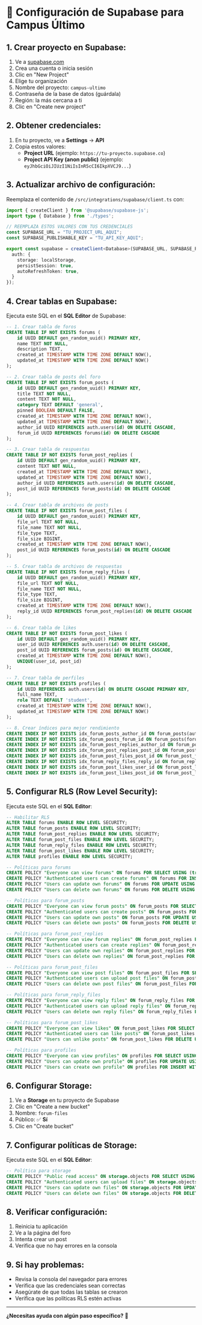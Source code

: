 # 🔧 Configuración de Supabase para Campus Último

## **1. Crear proyecto en Supabase:**

1. Ve a [supabase.com](https://supabase.com)
2. Crea una cuenta o inicia sesión
3. Clic en "New Project"
4. Elige tu organización
5. Nombre del proyecto: `campus-ultimo`
6. Contraseña de la base de datos (guárdala)
7. Región: la más cercana a ti
8. Clic en "Create new project"

## **2. Obtener credenciales:**

1. En tu proyecto, ve a **Settings** → **API**
2. Copia estos valores:
   - **Project URL** (ejemplo: `https://tu-proyecto.supabase.co`)
   - **Project API Key (anon public)** (ejemplo: `eyJhbGciOiJIUzI1NiIsInR5cCI6IkpXVCJ9...`)

## **3. Actualizar archivo de configuración:**

Reemplaza el contenido de `/src/integrations/supabase/client.ts` con:

```typescript
import { createClient } from '@supabase/supabase-js';
import type { Database } from './types';

// REEMPLAZA ESTOS VALORES CON TUS CREDENCIALES
const SUPABASE_URL = "TU_PROJECT_URL_AQUI";
const SUPABASE_PUBLISHABLE_KEY = "TU_API_KEY_AQUI";

export const supabase = createClient<Database>(SUPABASE_URL, SUPABASE_PUBLISHABLE_KEY, {
  auth: {
    storage: localStorage,
    persistSession: true,
    autoRefreshToken: true,
  }
});
```

## **4. Crear tablas en Supabase:**

Ejecuta este SQL en el **SQL Editor** de Supabase:

```sql
-- 1. Crear tabla de foros
CREATE TABLE IF NOT EXISTS forums (
    id UUID DEFAULT gen_random_uuid() PRIMARY KEY,
    name TEXT NOT NULL,
    description TEXT,
    created_at TIMESTAMP WITH TIME ZONE DEFAULT NOW(),
    updated_at TIMESTAMP WITH TIME ZONE DEFAULT NOW()
);

-- 2. Crear tabla de posts del foro
CREATE TABLE IF NOT EXISTS forum_posts (
    id UUID DEFAULT gen_random_uuid() PRIMARY KEY,
    title TEXT NOT NULL,
    content TEXT NOT NULL,
    category TEXT DEFAULT 'general',
    pinned BOOLEAN DEFAULT FALSE,
    created_at TIMESTAMP WITH TIME ZONE DEFAULT NOW(),
    updated_at TIMESTAMP WITH TIME ZONE DEFAULT NOW(),
    author_id UUID REFERENCES auth.users(id) ON DELETE CASCADE,
    forum_id UUID REFERENCES forums(id) ON DELETE CASCADE
);

-- 3. Crear tabla de respuestas
CREATE TABLE IF NOT EXISTS forum_post_replies (
    id UUID DEFAULT gen_random_uuid() PRIMARY KEY,
    content TEXT NOT NULL,
    created_at TIMESTAMP WITH TIME ZONE DEFAULT NOW(),
    updated_at TIMESTAMP WITH TIME ZONE DEFAULT NOW(),
    author_id UUID REFERENCES auth.users(id) ON DELETE CASCADE,
    post_id UUID REFERENCES forum_posts(id) ON DELETE CASCADE
);

-- 4. Crear tabla de archivos de posts
CREATE TABLE IF NOT EXISTS forum_post_files (
    id UUID DEFAULT gen_random_uuid() PRIMARY KEY,
    file_url TEXT NOT NULL,
    file_name TEXT NOT NULL,
    file_type TEXT,
    file_size BIGINT,
    created_at TIMESTAMP WITH TIME ZONE DEFAULT NOW(),
    post_id UUID REFERENCES forum_posts(id) ON DELETE CASCADE
);

-- 5. Crear tabla de archivos de respuestas
CREATE TABLE IF NOT EXISTS forum_reply_files (
    id UUID DEFAULT gen_random_uuid() PRIMARY KEY,
    file_url TEXT NOT NULL,
    file_name TEXT NOT NULL,
    file_type TEXT,
    file_size BIGINT,
    created_at TIMESTAMP WITH TIME ZONE DEFAULT NOW(),
    reply_id UUID REFERENCES forum_post_replies(id) ON DELETE CASCADE
);

-- 6. Crear tabla de likes
CREATE TABLE IF NOT EXISTS forum_post_likes (
    id UUID DEFAULT gen_random_uuid() PRIMARY KEY,
    user_id UUID REFERENCES auth.users(id) ON DELETE CASCADE,
    post_id UUID REFERENCES forum_posts(id) ON DELETE CASCADE,
    created_at TIMESTAMP WITH TIME ZONE DEFAULT NOW(),
    UNIQUE(user_id, post_id)
);

-- 7. Crear tabla de perfiles
CREATE TABLE IF NOT EXISTS profiles (
    id UUID REFERENCES auth.users(id) ON DELETE CASCADE PRIMARY KEY,
    full_name TEXT,
    role TEXT DEFAULT 'student',
    created_at TIMESTAMP WITH TIME ZONE DEFAULT NOW(),
    updated_at TIMESTAMP WITH TIME ZONE DEFAULT NOW()
);

-- 8. Crear índices para mejor rendimiento
CREATE INDEX IF NOT EXISTS idx_forum_posts_author_id ON forum_posts(author_id);
CREATE INDEX IF NOT EXISTS idx_forum_posts_forum_id ON forum_posts(forum_id);
CREATE INDEX IF NOT EXISTS idx_forum_post_replies_author_id ON forum_post_replies(author_id);
CREATE INDEX IF NOT EXISTS idx_forum_post_replies_post_id ON forum_post_replies(post_id);
CREATE INDEX IF NOT EXISTS idx_forum_post_files_post_id ON forum_post_files(post_id);
CREATE INDEX IF NOT EXISTS idx_forum_reply_files_reply_id ON forum_reply_files(reply_id);
CREATE INDEX IF NOT EXISTS idx_forum_post_likes_user_id ON forum_post_likes(user_id);
CREATE INDEX IF NOT EXISTS idx_forum_post_likes_post_id ON forum_post_likes(post_id);
```

## **5. Configurar RLS (Row Level Security):**

Ejecuta este SQL en el **SQL Editor**:

```sql
-- Habilitar RLS
ALTER TABLE forums ENABLE ROW LEVEL SECURITY;
ALTER TABLE forum_posts ENABLE ROW LEVEL SECURITY;
ALTER TABLE forum_post_replies ENABLE ROW LEVEL SECURITY;
ALTER TABLE forum_post_files ENABLE ROW LEVEL SECURITY;
ALTER TABLE forum_reply_files ENABLE ROW LEVEL SECURITY;
ALTER TABLE forum_post_likes ENABLE ROW LEVEL SECURITY;
ALTER TABLE profiles ENABLE ROW LEVEL SECURITY;

-- Políticas para forums
CREATE POLICY "Everyone can view forums" ON forums FOR SELECT USING (true);
CREATE POLICY "Authenticated users can create forums" ON forums FOR INSERT WITH CHECK (auth.uid() IS NOT NULL);
CREATE POLICY "Users can update own forums" ON forums FOR UPDATE USING (auth.uid() IS NOT NULL);
CREATE POLICY "Users can delete own forums" ON forums FOR DELETE USING (auth.uid() IS NOT NULL);

-- Políticas para forum_posts
CREATE POLICY "Everyone can view forum posts" ON forum_posts FOR SELECT USING (true);
CREATE POLICY "Authenticated users can create posts" ON forum_posts FOR INSERT WITH CHECK (auth.uid() IS NOT NULL AND author_id = auth.uid());
CREATE POLICY "Users can update own posts" ON forum_posts FOR UPDATE USING (auth.uid() IS NOT NULL AND author_id = auth.uid());
CREATE POLICY "Users can delete own posts" ON forum_posts FOR DELETE USING (auth.uid() IS NOT NULL AND author_id = auth.uid());

-- Políticas para forum_post_replies
CREATE POLICY "Everyone can view forum replies" ON forum_post_replies FOR SELECT USING (true);
CREATE POLICY "Authenticated users can create replies" ON forum_post_replies FOR INSERT WITH CHECK (auth.uid() IS NOT NULL AND author_id = auth.uid());
CREATE POLICY "Users can update own replies" ON forum_post_replies FOR UPDATE USING (auth.uid() IS NOT NULL AND author_id = auth.uid());
CREATE POLICY "Users can delete own replies" ON forum_post_replies FOR DELETE USING (auth.uid() IS NOT NULL AND author_id = auth.uid());

-- Políticas para forum_post_files
CREATE POLICY "Everyone can view post files" ON forum_post_files FOR SELECT USING (true);
CREATE POLICY "Authenticated users can upload post files" ON forum_post_files FOR INSERT WITH CHECK (auth.uid() IS NOT NULL);
CREATE POLICY "Users can delete own post files" ON forum_post_files FOR DELETE USING (auth.uid() IS NOT NULL);

-- Políticas para forum_reply_files
CREATE POLICY "Everyone can view reply files" ON forum_reply_files FOR SELECT USING (true);
CREATE POLICY "Authenticated users can upload reply files" ON forum_reply_files FOR INSERT WITH CHECK (auth.uid() IS NOT NULL);
CREATE POLICY "Users can delete own reply files" ON forum_reply_files FOR DELETE USING (auth.uid() IS NOT NULL);

-- Políticas para forum_post_likes
CREATE POLICY "Everyone can view likes" ON forum_post_likes FOR SELECT USING (true);
CREATE POLICY "Authenticated users can like posts" ON forum_post_likes FOR INSERT WITH CHECK (auth.uid() IS NOT NULL AND user_id = auth.uid());
CREATE POLICY "Users can unlike posts" ON forum_post_likes FOR DELETE USING (auth.uid() IS NOT NULL AND user_id = auth.uid());

-- Políticas para profiles
CREATE POLICY "Everyone can view profiles" ON profiles FOR SELECT USING (true);
CREATE POLICY "Users can update own profile" ON profiles FOR UPDATE USING (id = auth.uid());
CREATE POLICY "Users can create own profile" ON profiles FOR INSERT WITH CHECK (id = auth.uid());
```

## **6. Configurar Storage:**

1. Ve a **Storage** en tu proyecto de Supabase
2. Clic en "Create a new bucket"
3. Nombre: `forum-files`
4. Público: ✅ **Sí**
5. Clic en "Create bucket"

## **7. Configurar políticas de Storage:**

Ejecuta este SQL en el **SQL Editor**:

```sql
-- Política para storage
CREATE POLICY "Public read access" ON storage.objects FOR SELECT USING (bucket_id = 'forum-files');
CREATE POLICY "Authenticated users can upload files" ON storage.objects FOR INSERT WITH CHECK (bucket_id = 'forum-files' AND auth.role() = 'authenticated');
CREATE POLICY "Users can update own files" ON storage.objects FOR UPDATE USING (bucket_id = 'forum-files' AND auth.uid()::text = (storage.foldername(name))[1]);
CREATE POLICY "Users can delete own files" ON storage.objects FOR DELETE USING (bucket_id = 'forum-files' AND auth.uid()::text = (storage.foldername(name))[1]);
```

## **8. Verificar configuración:**

1. Reinicia tu aplicación
2. Ve a la página del foro
3. Intenta crear un post
4. Verifica que no hay errores en la consola

## **9. Si hay problemas:**

- Revisa la consola del navegador para errores
- Verifica que las credenciales sean correctas
- Asegúrate de que todas las tablas se crearon
- Verifica que las políticas RLS estén activas

---

**¿Necesitas ayuda con algún paso específico?** 🤔

